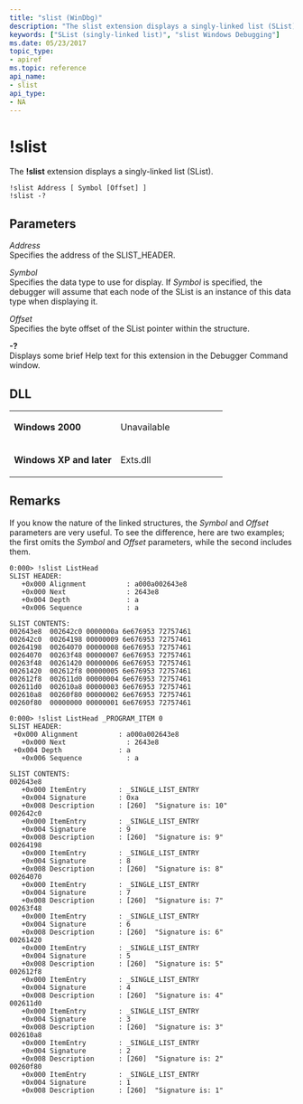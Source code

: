 ```yaml
---
title: "slist (WinDbg)"
description: "The slist extension displays a singly-linked list (SList)."
keywords: ["SList (singly-linked list)", "slist Windows Debugging"]
ms.date: 05/23/2017
topic_type:
- apiref
ms.topic: reference
api_name:
- slist
api_type:
- NA
---
```


# !slist


The **!slist** extension displays a singly-linked list (SList).

```dbgcmd
!slist Address [ Symbol [Offset] ] 
!slist -?
```

## <span id="ddk__slist_dbg"></span><span id="DDK__SLIST_DBG"></span>Parameters


<span id="_______Address______"></span><span id="_______address______"></span><span id="_______ADDRESS______"></span> *Address*   
Specifies the address of the SLIST\_HEADER.

<span id="_______Symbol______"></span><span id="_______symbol______"></span><span id="_______SYMBOL______"></span> *Symbol*   
Specifies the data type to use for display. If *Symbol* is specified, the debugger will assume that each node of the SList is an instance of this data type when displaying it.

<span id="_______Offset______"></span><span id="_______offset______"></span><span id="_______OFFSET______"></span> *Offset*   
Specifies the byte offset of the SList pointer within the structure.

<span id="_______-_______"></span> **-?**   
Displays some brief Help text for this extension in the Debugger Command window.

## DLL

<table>
<colgroup>
<col width="50%" />
<col width="50%" />
</colgroup>
<tbody>
<tr class="odd">
<td align="left"><p><strong>Windows 2000</strong></p></td>
<td align="left"><p>Unavailable</p></td>
</tr>
<tr class="even">
<td align="left"><p><strong>Windows XP and later</strong></p></td>
<td align="left"><p>Exts.dll</p></td>
</tr>
</tbody>
</table>

 

## Remarks

If you know the nature of the linked structures, the *Symbol* and *Offset* parameters are very useful. To see the difference, here are two examples; the first omits the *Symbol* and *Offset* parameters, while the second includes them.

```dbgcmd
0:000> !slist ListHead
SLIST HEADER:
   +0x000 Alignment          : a000a002643e8
   +0x000 Next               : 2643e8
   +0x004 Depth              : a
   +0x006 Sequence           : a

SLIST CONTENTS:
002643e8  002642c0 0000000a 6e676953 72757461
002642c0  00264198 00000009 6e676953 72757461
00264198  00264070 00000008 6e676953 72757461
00264070  00263f48 00000007 6e676953 72757461
00263f48  00261420 00000006 6e676953 72757461
00261420  002612f8 00000005 6e676953 72757461
002612f8  002611d0 00000004 6e676953 72757461
002611d0  002610a8 00000003 6e676953 72757461
002610a8  00260f80 00000002 6e676953 72757461
00260f80  00000000 00000001 6e676953 72757461
```

```dbgcmd
0:000> !slist ListHead _PROGRAM_ITEM 0
SLIST HEADER:
 +0x000 Alignment          : a000a002643e8
   +0x000 Next               : 2643e8
 +0x004 Depth              : a
   +0x006 Sequence           : a

SLIST CONTENTS:
002643e8
   +0x000 ItemEntry        : _SINGLE_LIST_ENTRY
   +0x004 Signature        : 0xa
   +0x008 Description      : [260]  "Signature is: 10"
002642c0
   +0x000 ItemEntry        : _SINGLE_LIST_ENTRY
   +0x004 Signature        : 9
   +0x008 Description      : [260]  "Signature is: 9"
00264198
   +0x000 ItemEntry        : _SINGLE_LIST_ENTRY
   +0x004 Signature        : 8
   +0x008 Description      : [260]  "Signature is: 8"
00264070
   +0x000 ItemEntry        : _SINGLE_LIST_ENTRY
   +0x004 Signature        : 7
   +0x008 Description      : [260]  "Signature is: 7"
00263f48
   +0x000 ItemEntry        : _SINGLE_LIST_ENTRY
   +0x004 Signature        : 6
   +0x008 Description      : [260]  "Signature is: 6"
00261420
   +0x000 ItemEntry        : _SINGLE_LIST_ENTRY
   +0x004 Signature        : 5
   +0x008 Description      : [260]  "Signature is: 5"
002612f8
   +0x000 ItemEntry        : _SINGLE_LIST_ENTRY
   +0x004 Signature        : 4
   +0x008 Description      : [260]  "Signature is: 4"
002611d0
   +0x000 ItemEntry        : _SINGLE_LIST_ENTRY
   +0x004 Signature        : 3
   +0x008 Description      : [260]  "Signature is: 3"
002610a8
   +0x000 ItemEntry        : _SINGLE_LIST_ENTRY
   +0x004 Signature        : 2
   +0x008 Description      : [260]  "Signature is: 2"
00260f80
   +0x000 ItemEntry        : _SINGLE_LIST_ENTRY
   +0x004 Signature        : 1
   +0x008 Description      : [260]  "Signature is: 1"
```

 

 






